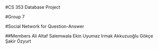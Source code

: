 #CS 353 Database Project

#Group 7

#Social Network for Question-Answer

##Members
	Ali Altaf Salemwala
	Ekin Uyumaz
	Irmak Akkuzuoğlu
	Gökçe Şakir Özyurt